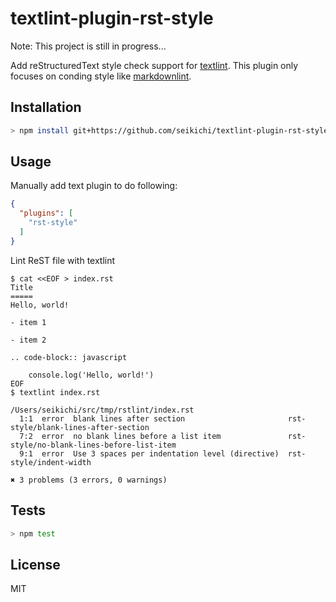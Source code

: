 # textlint-plugin-rst-style

Note: This project is still in progress...

Add reStructuredText style check support for [textlint](https://github.com/textlint/textlint).
This plugin only focuses on conding style like [markdownlint](https://github.com/mivok/markdownlint).

## Installation

```sh
> npm install git+https://github.com/seikichi/textlint-plugin-rst-style
```

## Usage

Manually add text plugin to do following:

```json
{
  "plugins": [
    "rst-style"
  ]
}
```

Lint ReST file with textlint

```
$ cat <<EOF > index.rst
Title
=====
Hello, world!

- item 1

- item 2

.. code-block:: javascript

    console.log('Hello, world!')
EOF
$ textlint index.rst

/Users/seikichi/src/tmp/rstlint/index.rst
  1:1  error  blank lines after section                       rst-style/blank-lines-after-section
  7:2  error  no blank lines before a list item               rst-style/no-blank-lines-before-list-item
  9:1  error  Use 3 spaces per indentation level (directive)  rst-style/indent-width

✖ 3 problems (3 errors, 0 warnings)
```

## Tests

```sh
> npm test
```

## License

MIT
